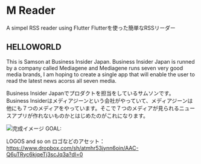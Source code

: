 # M Reader

A simpel RSS reader using Flutter
Flutterを使った簡単なRSSリーダー

## HELLOWORLD

This is Samson at Business Insider Japan. Business Insider Japan is runned by a company called Mediagene and Mediagene runs seven very good media brands, I am hoping to create a single app that will enable the user to read the latest news acorss all seven media.

Business Insider Japanでプロダクトを担当をしているサムソンです。Business Insiderはメディアジーンという会社がやっていて、メディアジーンは他にも７つのメディアをやっています。そこで７つのメディアが見られるニュースアプリが作れないものかとはじめたのがこれになります。

![完成イメージ GOAL:](https://i.imgur.com/C9z0wxX.png)

LOGOS and so on
ロゴなどのアセット：
https://www.dropbox.com/sh/atmhr53jynn6oin/AAC-Q6uTRyc6kjqeTj3scJq3a?dl=0
